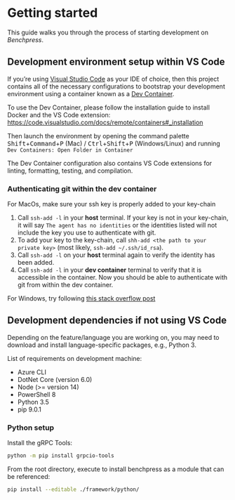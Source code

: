 # Getting started
This guide walks you through the process of starting development on *Benchpress*.

## Development environment setup within VS Code
If you’re using [Visual Studio Code](https://code.visualstudio.com/) as your IDE of choice, then this project contains all of the necessary configurations to bootstrap your development environment using a container known as a [Dev Container](https://code.visualstudio.com/docs/remote/containers).

To use the Dev Container, please follow the installation guide to install Docker and the VS Code extension: https://code.visualstudio.com/docs/remote/containers#_installation

Then launch the environment by opening the command palette <kbd>Shift</kbd>+<kbd>Command</kbd>+<kbd>P</kbd> (Mac) / <kbd>Ctrl</kbd>+<kbd>Shift</kbd>+<kbd>P</kbd> (Windows/Linux) and running `Dev Containers: Open Folder in Container`

The Dev Container configuration also contains VS Code extensions for linting, formatting, testing, and compilation.

### Authenticating git within the dev container
For MacOs, make sure your ssh key is properly added to your key-chain

1. Call `ssh-add -l` in your **host** terminal. If your key is not in your key-chain, it will say `The agent has no identities` or the identities listed will not include the key you use to authenticate with git.
2. To add your key to the key-chain, call `shh-add <the path to your private key>` (most likely, `ssh-add ~/.ssh/id_rsa`).
3. Call `ssh-add -l` on your **host** terminal again to verify the identity has been added.
4. Call `ssh-add -l` in your **dev container** terminal to verify that it is accessible in the container. Now you should be able to authenticate with git from within the dev container.

For Windows, try following [this stack overflow post](https://stackoverflow.com/questions/56490194/vs-code-bitbucket-ssh-permission-denied-publickey/72029153#72029153)

## Development dependencies if not using VS Code
Depending on the feature/language you are working on, you may need to download and install language-specific packages, e.g., Python 3.

List of requirements on development machine:

- Azure CLI
- DotNet Core (version 6.0)
- Node (>= version 14)
- PowerShell 8
- Python 3.5
- pip 9.0.1

### Python setup
Install the gRPC Tools:

```bash
python -m pip install grpcio-tools
```

From the root directory, execute to install benchpress as a module that can be referenced:

```bash
pip install --editable ./framework/python/
```

